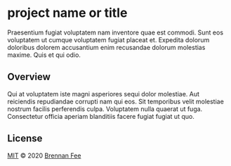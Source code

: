 # project name or title

Praesentium fugiat voluptatem nam inventore quae est commodi. Sunt eos voluptatem ut
cumque voluptatem fugiat placeat et. Expedita dolorum doloribus dolorem accusantium enim
recusandae dolorum molestias maxime. Quis et qui odio.

## Overview

Qui at voluptatem iste magni asperiores sequi dolor molestiae. Aut reiciendis
repudiandae corrupti nam qui eos. Sit temporibus velit molestiae nostrum facilis
perferendis culpa. Voluptatem nulla quaerat ut fuga. Consectetur officia aperiam
blanditiis facere fugiat fugiat ut quo.

## License

[MIT](license) © 2020 [Brennan Fee](https://github.com/brennanfee)
